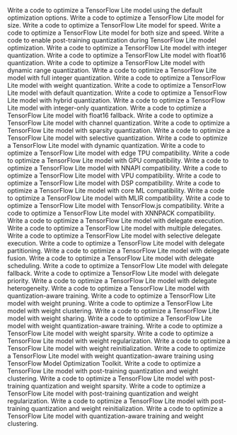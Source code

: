 Write a code to optimize a TensorFlow Lite model using the default optimization options.
Write a code to optimize a TensorFlow Lite model for size.
Write a code to optimize a TensorFlow Lite model for speed.
Write a code to optimize a TensorFlow Lite model for both size and speed.
Write a code to enable post-training quantization during TensorFlow Lite model optimization.
Write a code to optimize a TensorFlow Lite model with integer quantization.
Write a code to optimize a TensorFlow Lite model with float16 quantization.
Write a code to optimize a TensorFlow Lite model with dynamic range quantization.
Write a code to optimize a TensorFlow Lite model with full integer quantization.
Write a code to optimize a TensorFlow Lite model with weight quantization.
Write a code to optimize a TensorFlow Lite model with default quantization.
Write a code to optimize a TensorFlow Lite model with hybrid quantization.
Write a code to optimize a TensorFlow Lite model with integer-only quantization.
Write a code to optimize a TensorFlow Lite model with float16 fallback.
Write a code to optimize a TensorFlow Lite model with channel quantization.
Write a code to optimize a TensorFlow Lite model with sparsity quantization.
Write a code to optimize a TensorFlow Lite model with selective quantization.
Write a code to optimize a TensorFlow Lite model with dynamic quantization.
Write a code to optimize a TensorFlow Lite model with edge TPU compatibility.
Write a code to optimize a TensorFlow Lite model with GPU compatibility.
Write a code to optimize a TensorFlow Lite model with NNAPI compatibility.
Write a code to optimize a TensorFlow Lite model with VPU compatibility.
Write a code to optimize a TensorFlow Lite model with DSP compatibility.
Write a code to optimize a TensorFlow Lite model with core ML compatibility.
Write a code to optimize a TensorFlow Lite model with MLIR compatibility.
Write a code to optimize a TensorFlow Lite model with TensorFlow.js compatibility.
Write a code to optimize a TensorFlow Lite model with XNNPACK compatibility.
Write a code to optimize a TensorFlow Lite model with delegate execution.
Write a code to optimize a TensorFlow Lite model with multiple delegates.
Write a code to optimize a TensorFlow Lite model with selective delegate execution.
Write a code to optimize a TensorFlow Lite model with delegate partitioning.
Write a code to optimize a TensorFlow Lite model with delegate fusion.
Write a code to optimize a TensorFlow Lite model with delegate scheduling.
Write a code to optimize a TensorFlow Lite model with delegate fallback.
Write a code to optimize a TensorFlow Lite model with delegate priority.
Write a code to optimize a TensorFlow Lite model with delegate heterogeneity.
Write a code to optimize a TensorFlow Lite model with quantization-aware training.
Write a code to optimize a TensorFlow Lite model with weight pruning.
Write a code to optimize a TensorFlow Lite model with weight clustering.
Write a code to optimize a TensorFlow Lite model with weight sharing.
Write a code to optimize a TensorFlow Lite model with weight quantization-aware training.
Write a code to optimize a TensorFlow Lite model with weight sparsity.
Write a code to optimize a TensorFlow Lite model with weight regularization.
Write a code to optimize a TensorFlow Lite model with weight reinitialization.
Write a code to optimize a TensorFlow Lite model with weight quantization-aware training using TensorFlow Model Optimization Toolkit.
Write a code to optimize a TensorFlow Lite model with post-training quantization and weight clustering.
Write a code to optimize a TensorFlow Lite model with post-training quantization and weight sparsity.
Write a code to optimize a TensorFlow Lite model with post-training quantization and weight regularization.
Write a code to optimize a TensorFlow Lite model with post-training quantization and weight reinitialization.
Write a code to optimize a TensorFlow Lite model with quantization-aware training and weight clustering.